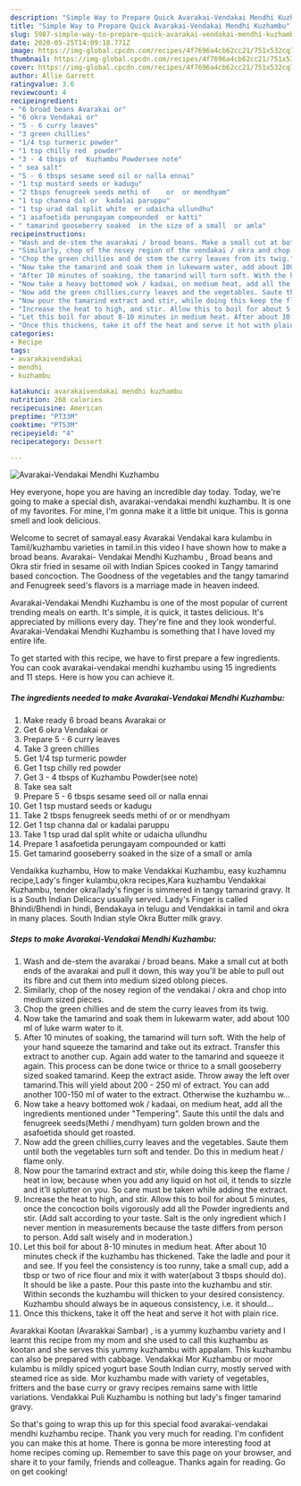```yaml
---
description: "Simple Way to Prepare Quick Avarakai-Vendakai Mendhi Kuzhambu"
title: "Simple Way to Prepare Quick Avarakai-Vendakai Mendhi Kuzhambu"
slug: 5987-simple-way-to-prepare-quick-avarakai-vendakai-mendhi-kuzhambu
date: 2020-05-25T14:09:18.771Z
image: https://img-global.cpcdn.com/recipes/4f7696a4cb62cc21/751x532cq70/avarakai-vendakai-mendhi-kuzhambu-recipe-main-photo.jpg
thumbnail: https://img-global.cpcdn.com/recipes/4f7696a4cb62cc21/751x532cq70/avarakai-vendakai-mendhi-kuzhambu-recipe-main-photo.jpg
cover: https://img-global.cpcdn.com/recipes/4f7696a4cb62cc21/751x532cq70/avarakai-vendakai-mendhi-kuzhambu-recipe-main-photo.jpg
author: Allie Garrett
ratingvalue: 3.6
reviewcount: 4
recipeingredient:
- "6 broad beans Avarakai or"
- "6 okra Vendakai or"
- "5 - 6 curry leaves"
- "3 green chillies"
- "1/4 tsp turmeric powder"
- "1 tsp chilly red  powder"
- "3 - 4 tbsps of  Kuzhambu Powdersee note"
- " sea salt"
- "5 - 6 tbsps sesame seed oil or nalla ennai"
- "1 tsp mustard seeds or kadugu"
- "2 tbsps fenugreek seeds methi of    or  or mendhyam"
- "1 tsp channa dal or  kadalai paruppu"
- "1 tsp urad dal split white  or udaicha ullundhu"
- "1 asafoetida perungayam compounded  or katti"
- " tamarind gooseberry soaked  in the size of a small  or amla"
recipeinstructions:
- "Wash and de-stem the avarakai / broad beans. Make a small cut at both ends of the avarakai and pull it down, this way you&#39;ll be able to pull out its fibre and cut them into medium sized oblong pieces."
- "Similarly, chop of the nosey region of the vendakai / okra and chop into medium sized pieces."
- "Chop the green chillies and de stem the curry leaves from its twig."
- "Now take the tamarind and soak them in lukewarm water, add about 100 ml of luke warm water to it."
- "After 10 minutes of soaking, the tamarind will turn soft. With the help of your hand squeeze the tamarind and take out its extract. Transfer this extract to another cup. Again add water to the tamarind and squeeze it again. This process can be done twice or thrice to a small gooseberry sized soaked tamarind. Keep the extract aside. Throw away the left over tamarind.This will yield about 200 - 250 ml of extract. You can add another 100-150 ml of water to the extract. Otherwise the kuzhambu w..."
- "Now take a heavy bottomed wok / kadaai, on medium heat, add all the ingredients mentioned under &#34;Tempering&#34;. Saute this until the dals and fenugreek seeds(Methi / mendhyam) turn golden brown and the asafoetida should get roasted."
- "Now add the green chillies,curry leaves and the vegetables. Saute them until both the vegetables turn soft and tender. Do this in medium heat / flame only."
- "Now pour the tamarind extract and stir, while doing this keep the flame / heat in low, because when you add any liquid on hot oil, it tends to sizzle and it&#39;ll splutter on you. So care must be taken while adding the extract."
- "Increase the heat to high, and stir. Allow this to boil for about 5 minutes, once the concoction boils vigorously add all the Powder ingredients and stir. (Add salt according to your taste. Salt is the only ingredient which I never mention in measurements because the taste differs from person to person. Add salt wisely and in moderation.)"
- "Let this boil for about 8-10 minutes in medium heat. After about 10 minutes check if the kuzhambu has thickened. Take the ladle and pour it and see. If you feel the consistency is too runny, take a small cup, add a tbsp or two of rice flour and mix it with water(about 3 tbsps should do). It should be like a paste. Pour this paste into the kuzhambu and stir. Within seconds the kuzhambu will thicken to your desired consistency. Kuzhambu should always be in aqueous consistency, i.e. it should..."
- "Once this thickens, take it off the heat and serve it hot with plain rice."
categories:
- Recipe
tags:
- avarakaivendakai
- mendhi
- kuzhambu

katakunci: avarakaivendakai mendhi kuzhambu 
nutrition: 268 calories
recipecuisine: American
preptime: "PT33M"
cooktime: "PT53M"
recipeyield: "4"
recipecategory: Dessert

---
```



![Avarakai-Vendakai Mendhi Kuzhambu](https://img-global.cpcdn.com/recipes/4f7696a4cb62cc21/751x532cq70/avarakai-vendakai-mendhi-kuzhambu-recipe-main-photo.jpg)

Hey everyone, hope you are having an incredible day today. Today, we're going to make a special dish, avarakai-vendakai mendhi kuzhambu. It is one of my favorites. For mine, I'm gonna make it a little bit unique. This is gonna smell and look delicious.

Welcome to secret of samayal.easy Avarakai Vendakai kara kulambu in Tamil/kuzhambu varieties in tamil.in this video I have shown how to make a broad beans. Avarakai- Vendakai Mendhi Kuzhambu , Broad beans and Okra stir fried in sesame oil with Indian Spices cooked in Tangy tamarind based concoction. The Goodness of the vegetables and the tangy tamarind and Fenugreek seed&#39;s flavors is a marriage made in heaven indeed.

Avarakai-Vendakai Mendhi Kuzhambu is one of the most popular of current trending meals on earth. It's simple, it is quick, it tastes delicious. It's appreciated by millions every day. They're fine and they look wonderful. Avarakai-Vendakai Mendhi Kuzhambu is something that I have loved my entire life.


To get started with this recipe, we have to first prepare a few ingredients. You can cook avarakai-vendakai mendhi kuzhambu using 15 ingredients and 11 steps. Here is how you can achieve it.

<!--inarticleads1-->

##### The ingredients needed to make Avarakai-Vendakai Mendhi Kuzhambu:

1. Make ready 6 broad beans Avarakai or
1. Get 6 okra Vendakai or
1. Prepare 5 - 6 curry leaves
1. Take 3 green chillies
1. Get 1/4 tsp turmeric powder
1. Get 1 tsp chilly red  powder
1. Get 3 - 4 tbsps of  Kuzhambu Powder(see note)
1. Take  sea salt
1. Prepare 5 - 6 tbsps sesame seed oil or nalla ennai
1. Get 1 tsp mustard seeds or kadugu
1. Take 2 tbsps fenugreek seeds methi of    or  or mendhyam
1. Get 1 tsp channa dal or  kadalai paruppu
1. Take 1 tsp urad dal split white  or udaicha ullundhu
1. Prepare 1 asafoetida perungayam compounded  or katti
1. Get  tamarind gooseberry soaked  in the size of a small  or amla


Vendaikka kuzhambu, How to make Vendakkai Kuzhambu, easy kuzhamnu recipe,Lady&#39;s finger kulambu,okra recipes,Kara kuzhambu Vendakkai Kuzhambu, tender okra/lady&#39;s finger is simmered in tangy tamarind gravy. It is a South Indian Delicacy usually served. Lady&#39;s Finger is called Bhindi/Bhendi in hindi, Bendakaya in telugu and Vendakkai in tamil and okra in many places. South Indian style Okra Butter milk gravy. 

<!--inarticleads2-->

##### Steps to make Avarakai-Vendakai Mendhi Kuzhambu:

1. Wash and de-stem the avarakai / broad beans. Make a small cut at both ends of the avarakai and pull it down, this way you&#39;ll be able to pull out its fibre and cut them into medium sized oblong pieces.
1. Similarly, chop of the nosey region of the vendakai / okra and chop into medium sized pieces.
1. Chop the green chillies and de stem the curry leaves from its twig.
1. Now take the tamarind and soak them in lukewarm water, add about 100 ml of luke warm water to it.
1. After 10 minutes of soaking, the tamarind will turn soft. With the help of your hand squeeze the tamarind and take out its extract. Transfer this extract to another cup. Again add water to the tamarind and squeeze it again. This process can be done twice or thrice to a small gooseberry sized soaked tamarind. Keep the extract aside. Throw away the left over tamarind.This will yield about 200 - 250 ml of extract. You can add another 100-150 ml of water to the extract. Otherwise the kuzhambu w...
1. Now take a heavy bottomed wok / kadaai, on medium heat, add all the ingredients mentioned under &#34;Tempering&#34;. Saute this until the dals and fenugreek seeds(Methi / mendhyam) turn golden brown and the asafoetida should get roasted.
1. Now add the green chillies,curry leaves and the vegetables. Saute them until both the vegetables turn soft and tender. Do this in medium heat / flame only.
1. Now pour the tamarind extract and stir, while doing this keep the flame / heat in low, because when you add any liquid on hot oil, it tends to sizzle and it&#39;ll splutter on you. So care must be taken while adding the extract.
1. Increase the heat to high, and stir. Allow this to boil for about 5 minutes, once the concoction boils vigorously add all the Powder ingredients and stir. (Add salt according to your taste. Salt is the only ingredient which I never mention in measurements because the taste differs from person to person. Add salt wisely and in moderation.)
1. Let this boil for about 8-10 minutes in medium heat. After about 10 minutes check if the kuzhambu has thickened. Take the ladle and pour it and see. If you feel the consistency is too runny, take a small cup, add a tbsp or two of rice flour and mix it with water(about 3 tbsps should do). It should be like a paste. Pour this paste into the kuzhambu and stir. Within seconds the kuzhambu will thicken to your desired consistency. Kuzhambu should always be in aqueous consistency, i.e. it should...
1. Once this thickens, take it off the heat and serve it hot with plain rice.


Avarakkai Kootan (Avarakkai Sambar) , is a yummy kuzhambu variety and I learnt this recipe from my mom and she used to call this kuzhambu as kootan and she serves this yummy kuzhambu with appalam. This kuzhambu can also be prepared with cabbage. Vendakkai Mor Kuzhambu or moor kulambu is mildly spiced yogurt base South Indian curry, mostly served with steamed rice as side. Mor kuzhambu made with variety of vegetables, fritters and the base curry or gravy recipes remains same with little variations. Vendakkai Puli Kuzhambu is nothing but lady&#39;s finger tamarind gravy. 

So that's going to wrap this up for this special food avarakai-vendakai mendhi kuzhambu recipe. Thank you very much for reading. I'm confident you can make this at home. There is gonna be more interesting food at home recipes coming up. Remember to save this page on your browser, and share it to your family, friends and colleague. Thanks again for reading. Go on get cooking!
